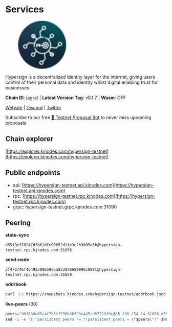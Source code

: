# Services

<figure><img src="https://raw.githubusercontent.com/kj89/cosmos-images/main/logos/hypersign.png" width="150" alt=""><figcaption></figcaption></figure>

Hypersign is a decentralized identity layer for the internet, giving  users control of their personal data and identity whilst digital  enabling trust for businesses.

**Chain ID**: jagrat | **Latest Version Tag**: v0.1.7 | **Wasm**: OFF

[Website](https://hypersign.id) | [Discord](https://discord.gg/DmuUjMrHVw) | [Twitter](https://twitter.com/hypersignchain)



Subscribe to our free [🤖 Testnet Proposal Bot](https://t.me/kjnodes_testnet_proposal_bot) to never miss upcoming proposals


## Chain explorer
[https://explorer.kjnodes.com/hypersign-testnet](https://explorer.kjnodes.com/hypersign-testnet)

## Public endpoints

* api: [https://hypersign-testnet.api.kjnodes.com](https://hypersign-testnet.api.kjnodes.com)
* rpc: [https://hypersign-testnet.rpc.kjnodes.com](https://hypersign-testnet.rpc.kjnodes.com)
* grpc: hypersign-testnet.grpc.kjnodes.com:31090

## Peering

**state-sync**

```text
d5519e378247dfb61dfe90652d1fe3e2b3005a5b@hypersign-testnet.rpc.kjnodes.com:31656
```

**seed-node**

```text
3f472746f46493309650e5a033076689996c8881@hypersign-testnet.rpc.kjnodes.com:31659
```

**addrbook**
```bash
curl -Ls https://snapshots.kjnodes.com/hypersign-testnet/addrbook.json > $HOME/.hid-node/config/addrbook.json
```

**live-peers** (30)
```bash
peers="001668e85c4f7b6ff796b3b593e485cd67223f0c@85.190.254.14:31656,d5519e378247dfb61dfe90652d1fe3e2b3005a5b@65.109.68.190:31656,934324c3b4318d8438954d19a82673a3d218951b@142.132.209.236:10956,2c0379f78b655e8a386cb477e3cf3cae700c4a7f@213.239.207.175:34656,eaf27acc810a3d6728dde972ebad26810cce0ae6@65.108.229.233:26656,4e08d5b0cb43c8d5ffc42987a5166bab2a04a93b@65.109.92.240:21066,28fa150b5a843c9bdf2889f31f4ff8ac75c17be9@185.196.20.153:26656,fbc7ce82f02e24257395dc0310ad2921ea61e199@65.109.92.148:61156,bd2ae9f1c42183104719f7c44be078bb7d282a61@65.109.92.241:11056,1de2abae74a4c5fd7d96d9869ef02187f81498f0@134.209.238.66:26656,1e3f0aeb6f2a2017b122af2461a75c9695790954@65.108.233.109:10956,d7c9b9a3c3a6c5f4ccdfb37a8358755b277271c1@3.110.226.164:26656,62c3f3e5214495593ad204f3c6cd879f3f4ed6a9@5.9.79.121:26656,a275d8018f683f279bf5167a72d294bfacafa839@178.63.102.172:41656,d72875380d7b0b68f071623996bd5a86b7491287@116.202.227.117:31656,5c2a752c9b1952dbed075c56c600c3a79b58c395@185.16.39.158:26926,9876d1b1e5b5968c1c729559325dd909f93c1d34@65.108.238.61:56656,54f5df8d6516ead7099191776d9ee2048e0ec947@95.214.53.46:26656,d92268c246e02a54103f7098b901b876c88f006e@5.161.130.108:26656,0c6758a3f4554bbc67da73993bbb697764c5c534@38.242.142.227:26656,7d85caec437cc8c0a504d6ab3b18fd07c173b2fb@94.130.219.37:26001,1acc83715399737cff74767e00807d1d402eb1e2@144.91.65.175:26656,5e4fc955b23ab00f6a07cb6d56e89aafac0c85ff@167.86.85.122:26656,e9bf8e034cfb29658d252f81633ab91e9f28df26@65.109.89.5:27656,610843eda2f0388cb8e75917e8c1f63350bd3bd1@154.26.131.130:16656,efcb16ec33d8e6233d1068fff679c6fd64bf5802@65.108.225.158:10956,620478e35ba6740f0afb2a0dd6ca9b34765bc60e@65.109.30.12:60856,de1f980cc59bdb2457202768d4b4d964d783789e@167.235.21.165:36656,63db727618b237d4a27656aa456be2812154bf29@65.109.170.47:26656,a3f3d6dba11bfe080693938666064b2324fbaccf@88.99.164.158:11056"
sed -i -e "s|^persistent_peers *=.*|persistent_peers = \"$peers\"|" $HOME/.hid-node/config/config.toml
```
